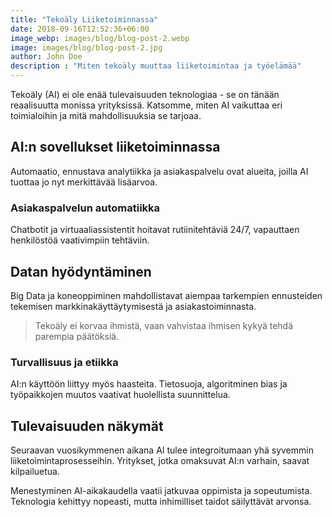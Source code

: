 ```yaml
---
title: "Tekoäly Liiketoiminnassa"
date: 2018-09-16T12:52:36+06:00
image_webp: images/blog/blog-post-2.webp
image: images/blog/blog-post-2.jpg
author: John Doe
description : "Miten tekoäly muuttaa liiketoimintaa ja työelämää"
---
```


Tekoäly (AI) ei ole enää tulevaisuuden teknologiaa - se on tänään reaalisuutta monissa yrityksissä. Katsomme, miten AI vaikuttaa eri toimialoihin ja mitä mahdollisuuksia se tarjoaa.

## AI:n sovellukset liiketoiminnassa

Automaatio, ennustava analytiikka ja asiakaspalvelu ovat alueita, joilla AI tuottaa jo nyt merkittävää lisäarvoa.

### Asiakaspalvelun automatiikka

Chatbotit ja virtuaaliassistentit hoitavat rutiinitehtäviä 24/7, vapauttaen henkilöstöä vaativimpiin tehtäviin.

## Datan hyödyntäminen

Big Data ja koneoppiminen mahdollistavat aiempaa tarkempien ennusteiden tekemisen markkinakäyttäytymisestä ja asiakastoiminnasta.

> Tekoäly ei korvaa ihmistä, vaan vahvistaa ihmisen kykyä tehdä parempia päätöksiä.

### Turvallisuus ja etiikka

AI:n käyttöön liittyy myös haasteita. Tietosuoja, algoritminen bias ja työpaikkojen muutos vaativat huolellista suunnittelua.

## Tulevaisuuden näkymät

Seuraavan vuosikymmenen aikana AI tulee integroitumaan yhä syvemmin liiketoimintaprosesseihin. Yritykset, jotka omaksuvat AI:n varhain, saavat kilpailuetua.

Menestyminen AI-aikakaudella vaatii jatkuvaa oppimista ja sopeutumista. Teknologia kehittyy nopeasti, mutta inhimilliset taidot säilyttävät arvonsa.
